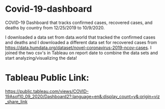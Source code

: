 # Covid-19-dashboard
COVID-19 Dashboard that tracks confirmed cases, recovered cases, and deaths by country from 12/25/2019 to 10/9/2020. 

I downloaded a data set from data.world that tracked the confirmed cases and deaths and I downloaded a different data set for recovered cases from https://data.humdata.org/dataset/novel-coronavirus-2019-ncov-cases. I joined the two csv's in Tableau on report date to combine the data sets and start analyzing/visualizing the data!   


# Tableau Public Link: 
https://public.tableau.com/views/COVID-19Asof10_09_2020/Dashboard2?:language=en&:display_count=y&:origin=viz_share_link
